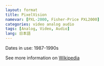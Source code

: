 ```yaml
---
layout: format
title: PixelVision
namevar: [PXL-2000, Fisher-Price PXL2000]
categories: video analog audio
tags: [Analog, Video, Audio]
lang: 日本語
---
```


Dates in use: 1987-1990s

See more information on [Wikipedia](https://en.wikipedia.org/wiki/PXL-2000)
